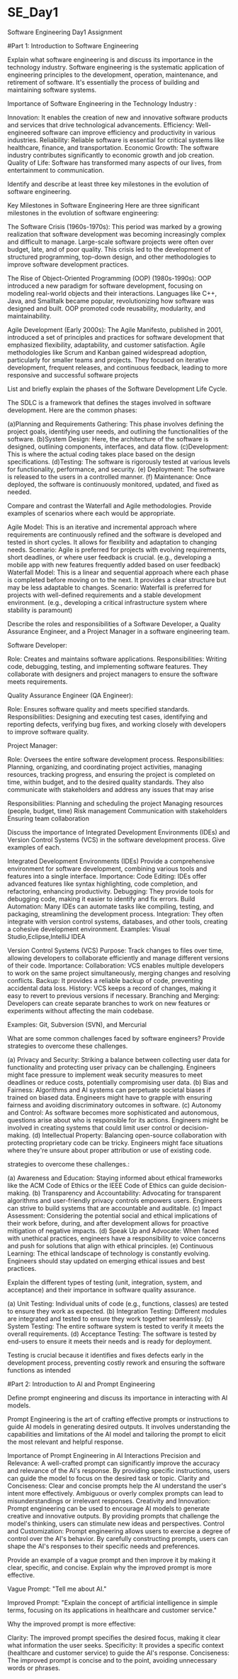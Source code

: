 # SE_Day1
Software Engineering Day1 Assignment

#Part 1: Introduction to Software Engineering

Explain what software engineering is and discuss its importance in the technology industry.
Software engineering is the systematic application of engineering principles to the development, operation, maintenance, and retirement of software. It's essentially the process of building and maintaining software systems.

Importance of Software Engineering in the Technology Industry :

Innovation: It enables the creation of new and innovative software products and services that drive technological advancements.
Efficiency: Well-engineered software can improve efficiency and productivity in various industries.
Reliability: Reliable software is essential for critical systems like healthcare, finance, and transportation.
Economic Growth: The software industry contributes significantly to economic growth and job creation.
Quality of Life: Software has transformed many aspects of our lives, from entertainment to communication.

Identify and describe at least three key milestones in the evolution of software engineering.

Key Milestones in Software Engineering
Here are three significant milestones in the evolution of software engineering:

The Software Crisis (1960s-1970s): This period was marked by a growing realization that software development was becoming increasingly complex and difficult to manage. Large-scale software projects were often over budget, late, and of poor quality. This crisis led to the development of structured programming, top-down design, and other methodologies to improve software development practices.

The Rise of Object-Oriented Programming (OOP) (1980s-1990s): OOP introduced a new paradigm for software development, focusing on modeling real-world objects and their interactions. Languages like C++, Java, and Smalltalk became popular, revolutionizing how software was designed and built. OOP promoted code reusability, modularity, and maintainability.

Agile Development (Early 2000s): The Agile Manifesto, published in 2001, introduced a set of principles and practices for software development that emphasized flexibility, adaptability, and customer satisfaction. Agile methodologies like Scrum and Kanban gained widespread adoption, particularly for smaller teams and projects. They focused on iterative development, frequent releases, and continuous feedback, leading to more responsive and successful software projects


List and briefly explain the phases of the Software Development Life Cycle.

The SDLC is a framework that defines the stages involved in software development. Here are the common phases:

(a)Planning and Requirements Gathering: This phase involves defining the project goals, identifying user needs, and outlining the functionalities of the software. 
(b)System Design: Here, the architecture of the software is designed, outlining components, interfaces, and data flow. (c)Development: This is where the actual coding takes place based on the design specifications. 
(d)Testing: The software is rigorously tested at various levels for functionality, performance, and security.
(e) Deployment: The software is released to the users in a controlled manner. 
(f) Maintenance: Once deployed, the software is continuously monitored, updated, and fixed as needed.

Compare and contrast the Waterfall and Agile methodologies. Provide examples of scenarios where each would be appropriate.

Agile Model: This is an iterative and incremental approach where requirements are continuously refined and the software is developed and tested in short cycles. It allows for flexibility and adaptation to changing needs. Scenario: Agile is preferred for projects with evolving requirements, short deadlines, or where user feedback is crucial. (e.g., developing a mobile app with new features frequently added based on user feedback)
 Waterfall Model: This is a linear and sequential approach where each phase is completed before moving on to the next. It provides a clear structure but may be less adaptable to changes. Scenario: Waterfall is preferred for projects with well-defined requirements and a stable development environment. (e.g., developing a critical infrastructure system where stability is paramount)

Describe the roles and responsibilities of a Software Developer, a Quality Assurance Engineer, and a Project Manager in a software engineering team.

Software Developer:

Role: Creates and maintains software applications.
Responsibilities: Writing code, debugging, testing, and implementing software features. They collaborate with designers and project managers to ensure the software meets requirements.

Quality Assurance Engineer (QA Engineer):

Role: Ensures software quality and meets specified standards.
Responsibilities: Designing and executing test cases, identifying and reporting defects, verifying bug fixes, and working closely with developers to improve software quality.


Project Manager:

Role: Oversees the entire software development process.
Responsibilities: Planning, organizing, and coordinating project activities, managing resources, tracking progress, and ensuring the project is completed on time, within budget, and to the desired quality standards. They also communicate with stakeholders and address any issues that may arise

Responsibilities: Planning and scheduling the project Managing resources (people, budget, time) Risk management Communication with stakeholders Ensuring team collaboration

Discuss the importance of Integrated Development Environments (IDEs) and Version Control Systems (VCS) in the software development process. Give examples of each.

Integrated Development Environments (IDEs) Provide a comprehensive environment for software development, combining various tools and features into a single interface.
Importance:
Code Editing: IDEs offer advanced features like syntax highlighting, code completion, and refactoring, enhancing productivity.
Debugging: They provide tools for debugging code, making it easier to identify and fix errors.
Build Automation: Many IDEs can automate tasks like compiling, testing, and packaging, streamlining the development process.
Integration: They often integrate with version control systems, databases, and other tools, creating a cohesive development environment.
Examples: Visual Studio,Eclipse,IntelliJ IDEA

Version Control Systems (VCS)
Purpose: Track changes to files over time, allowing developers to collaborate efficiently and manage different versions of their code.
Importance:
Collaboration: VCS enables multiple developers to work on the same project simultaneously, merging changes and resolving conflicts.
Backup: It provides a reliable backup of code, preventing accidental data loss.
History: VCS keeps a record of changes, making it easy to revert to previous versions if necessary.
Branching and Merging: Developers can create separate branches to work on new features or experiments without affecting the main codebase.

Examples: Git, Subversion (SVN), and Mercurial

What are some common challenges faced by software engineers? Provide strategies to overcome these challenges.

(a) Privacy and Security: Striking a balance between collecting user data for functionality and protecting user privacy can be challenging. Engineers might face pressure to implement weak security measures to meet deadlines or reduce costs, potentially compromising user data. 
(b) Bias and Fairness: Algorithms and AI systems can perpetuate societal biases if trained on biased data. Engineers might have to grapple with ensuring fairness and avoiding discriminatory outcomes in software.
 (c) Autonomy and Control: As software becomes more sophisticated and autonomous, questions arise about who is responsible for its actions. Engineers might be involved in creating systems that could limit user control or decision-making. 
 (d) Intellectual Property: Balancing open-source collaboration with protecting proprietary code can be tricky. Engineers might face situations where they're unsure about proper attribution or use of existing code.

strategies to overcome these challenges.:

(a) Awareness and Education: Staying informed about ethical frameworks like the ACM Code of Ethics or the IEEE Code of Ethics can guide decision-making. 
(b) Transparency and Accountability: Advocating for transparent algorithms and user-friendly privacy controls empowers users. Engineers can strive to build systems that are accountable and auditable. (c) Impact Assessment: Considering the potential social and ethical implications of their work before, during, and after development allows for proactive mitigation of negative impacts. (d) Speak Up and Advocate: When faced with unethical practices, engineers have a responsibility to voice concerns and push for solutions that align with ethical principles. (e) Continuous Learning: The ethical landscape of technology is constantly evolving. Engineers should stay updated on emerging ethical issues and best practices.

Explain the different types of testing (unit, integration, system, and acceptance) and their importance in software quality assurance.

(a) Unit Testing: Individual units of code (e.g., functions, classes) are tested to ensure they work as expected.
 (b) Integration Testing: Different modules are integrated and tested to ensure they work together seamlessly. 
 (c) System Testing: The entire software system is tested to verify it meets the overall requirements. 
 (d) Acceptance Testing: The software is tested by end-users to ensure it meets their needs and is ready for deployment.

Testing is crucial because it identifies and fixes defects early in the development process, preventing costly rework and ensuring the software functions as intended


#Part 2: Introduction to AI and Prompt Engineering


Define prompt engineering and discuss its importance in interacting with AI models.

Prompt Engineering is the art of crafting effective prompts or instructions to guide AI models in generating desired outputs. It involves understanding the capabilities and limitations of the AI model and tailoring the prompt to elicit the most relevant and helpful response.

Importance of Prompt Engineering in AI Interactions
Precision and Relevance: A well-crafted prompt can significantly improve the accuracy and relevance of the AI's response. By providing specific instructions, users can guide the model to focus on the desired task or topic.
Clarity and Conciseness: Clear and concise prompts help the AI understand the user's intent more effectively. Ambiguous or overly complex prompts can lead to misunderstandings or irrelevant responses.
Creativity and Innovation: Prompt engineering can be used to encourage AI models to generate creative and innovative outputs. By providing prompts that challenge the model's thinking, users can stimulate new ideas and perspectives.
Control and Customization: Prompt engineering allows users to exercise a degree of control over the AI's behavior. By carefully constructing prompts, users can shape the AI's responses to their specific needs and preferences.

Provide an example of a vague prompt and then improve it by making it clear, specific, and concise. Explain why the improved prompt is more effective.

Vague Prompt: "Tell me about AI."

Improved Prompt: "Explain the concept of artificial intelligence in simple terms, focusing on its applications in healthcare and customer service."

Why the improved prompt is more effective:

Clarity: The improved prompt specifies the desired focus, making it clear what information the user seeks.
Specificity: It provides a specific context (healthcare and customer service) to guide the AI's response.
Conciseness: The improved prompt is concise and to the point, avoiding unnecessary words or phrases.